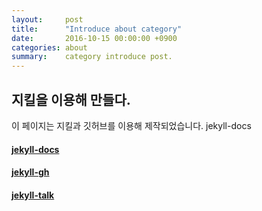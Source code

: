```yaml
---
layout:     post
title:      "Introduce about category"
date:       2016-10-15 00:00:00 +0900
categories: about
summary:    category introduce post.
---
```


## 지킬을 이용해 만들다. 

이 페이지는 지킬과 깃허브를 이용해 제작되었습니다.
jekyll-docs

#### [jekyll-docs](http://jekyllrb.com/docs/home)

#### [jekyll-gh](https://github.com/jekyll/jekyll)

#### [jekyll-talk](https://talk.jekyllrb.com/)

